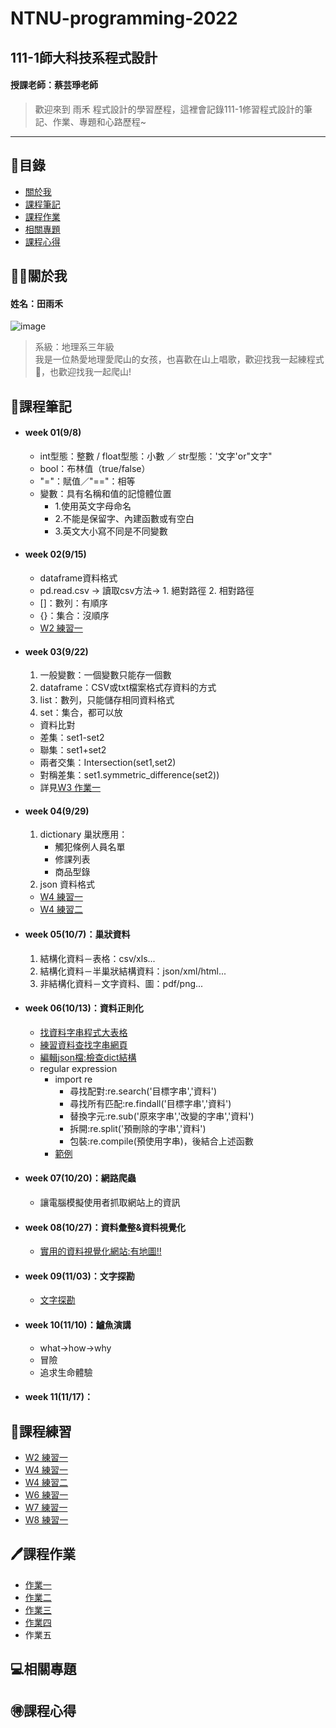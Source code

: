 # NTNU-programming-2022
## 111-1師大科技系程式設計  
#### 授課老師：蔡芸琤老師

>歡迎來到 雨禾 程式設計的學習歷程，這裡會記錄111-1修習程式設計的筆記、作業、專題和心路歷程~
***

## 📜目錄
- [關於我](#關於我)
- [課程筆記](#課程筆記)
- [課程作業](#課程作業)
- [相關專題](#相關專題)
- [課程心得](#課程心得)

## 🙋‍♀️關於我
#### 姓名：田雨禾
![image](https://github.com/YU-HE-TIEN/PL/blob/main/self-intro.jpg?raw=true)
>系級：地理系三年級</br>
>我是一位熱愛地理愛爬山的女孩，也喜歡在山上唱歌，歡迎找我一起練程式🥲，也歡迎找我一起爬山!

## 📘課程筆記
- #### week 01(9/8)
  - int型態：整數 / float型態：小數 ／ str型態：'文字'or"文字"
  - bool：布林值（true/false）
  - "="：賦值／"=="：相等
  - 變數：具有名稱和值的記憶體位置
    - 1.使用英文字母命名
    - 2.不能是保留字、內建函數或有空白
    - 3.英文大小寫不同是不同變數
- #### week 02(9/15)
  - dataframe資料格式
  - pd.read.csv -> 讀取csv方法-> 1. 絕對路徑 2. 相對路徑
  - []：數列：有順序
  - {}：集合：沒順序
  - [W2 練習一](https://github.com/YU-HE-TIEN/PL/blob/main/practice/week02_practice01.ipynb)
- #### week 03(9/22)
  1. 一般變數：一個變數只能存一個數
  2. dataframe：CSV或txt檔案格式存資料的方式
  3. list：數列，只能儲存相同資料格式
  4. set：集合，都可以放
    - 資料比對
    - 差集：set1-set2 
    - 聯集：set1+set2 
    - 兩者交集：Intersection(set1,set2) 
    - 對稱差集：set1.symmetric_difference(set2))
    - 詳見[W3 作業一](https://github.com/YU-HE-TIEN/PL/blob/main/homework/Week03_homework01.ipynb)
- #### week 04(9/29)
  1. dictionary 巢狀應用：
     - 觸犯條例人員名單
     - 修課列表
     - 商品型錄
  2. json 資料格式
  - [W4 練習一](https://github.com/YU-HE-TIEN/PL/blob/main/practice/week04_practice01.ipynb)
  - [W4 練習二](https://github.com/YU-HE-TIEN/PL/blob/main/practice/week04_practice02.ipynb)
- #### week 05(10/7)：巢狀資料
  1. 結構化資料－表格：csv/xls...
  2. 結構化資料－半巢狀結構資料：json/xml/html...
  3. 非結構化資料－文字資料、圖：pdf/png...
- #### week 06(10/13)：資料正則化
    - [找資料字串程式大表格](http://perso.ens-lyon.fr/lise.vaudor/strings-et-expressions-regulieres/?fbclid=IwAR0IHvNKp43Qrfo0TqpolYPpMUfViSrCBDY8SmBveKm01yZ6PzHPxspVaNI)
    - [練習資料查找字串網頁](https://www.google.com/url?q=https://regexr.com/&sa=D&source=editors&ust=1665624637181435&usg=AOvVaw2OlkT5ZPwv2qGOwedi1gg1)
    - [編輯json檔:檢查dict結構](https://jsoncrack.com/editor)
  - regular expression
    - import re
      - 尋找配對:re.search('目標字串','資料')
      - 尋找所有匹配:re.findall('目標字串','資料')
      - 替換字元:re.sub('原來字串','改變的字串','資料')
      - 拆開:re.split('預刪除的字串','資料')
      - 包裝:re.compile(預使用字串)，後結合上述函數
    - [範例](https://github.com/pecu/LawTech/blob/main/Learning-Materials/C3_Python_%E8%B3%87%E6%96%99%E6%AD%A3%E8%A6%8F%E5%8C%96/python_%E8%B3%87%E6%96%99%E6%AD%A3%E5%89%87%E5%8C%96_code.ipynb)
- #### week 07(10/20)：網路爬蟲
     - 讓電腦模擬使用者抓取網站上的資訊
- #### week 08(10/27)：資料彙整&資料視覺化
     - [實用的資料視覺化網站:有地圖!!](https://www.google.com/url?q=https://plotly.com/python/&sa=D&source=editors&ust=1667009293913850&usg=AOvVaw1cRoMdl0wPqFmnif6cbLsf)
- #### week 09(11/03)：文字探勘
     - [文字探勘](https://www.youtube.com/watch?v=HGPPoaBxyb0)
- #### week 10(11/10)：鱸魚演講
     - what->how->why
     - 冒險
     - 追求生命體驗
- #### week 11(11/17)：


## 📝課程練習
  - [W2 練習一](https://github.com/YU-HE-TIEN/PL/blob/main/practice/week02_practice01.ipynb)
  - [W4 練習一](https://github.com/YU-HE-TIEN/PL/blob/main/practice/week04_practice01.ipynb) 
  - [W4 練習二](https://github.com/YU-HE-TIEN/PL/blob/main/practice/week04_practice02.ipynb)
  - [W6 練習一](https://github.com/YU-HE-TIEN/PL/blob/main/practice/week06_practice01.ipynb)
  - [W7 練習一](https://github.com/YU-HE-TIEN/PL/blob/main/practice/week07_practice01.ipynb)
  - [W8 練習一](https://github.com/YU-HE-TIEN/PL/blob/main/practice/week08_practice01.ipynb)

## 🖊課程作業
- [作業一](https://github.com/YU-HE-TIEN/PL/blob/main/homework/Week03_homework01.ipynb)
- [作業二](https://github.com/YU-HE-TIEN/PL/blob/main/homework/week05_homework02.ipynb)
- [作業三](https://github.com/YU-HE-TIEN/PL/blob/main/homework/week07_homework03.ipynb)
- [作業四](https://medium.com/@just_copper_cattle_786/利用python文字探勘功能分析全台景點個數及特定縣市景點關鍵詞-d2e254c39b0e)
- 作業五

## 💻相關專題

## 🉐課程心得
